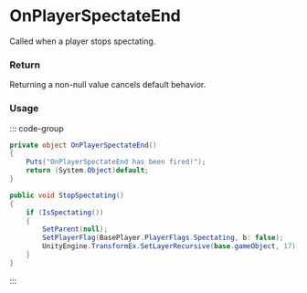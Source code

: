 # OnPlayerSpectateEnd
<Badge type="info" text="Player"/><Badge type="danger" text="Carbon Compatible"/><Badge type="warning" text="Oxide Compatible"/>
Called when a player stops spectating.

### Return
Returning a non-null value cancels default behavior.

### Usage
::: code-group
```csharp [Example]
private object OnPlayerSpectateEnd()
{
	Puts("OnPlayerSpectateEnd has been fired!");
	return (System.Object)default;
}
```
```csharp [Source — Assembly-CSharp @ BasePlayer]
public void StopSpectating()
{
	if (IsSpectating())
	{
		SetParent(null);
		SetPlayerFlag(BasePlayer.PlayerFlags.Spectating, b: false);
		UnityEngine.TransformEx.SetLayerRecursive(base.gameObject, 17);
	}
}

```
:::
